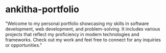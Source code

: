 # ankitha-portfolio
"Welcome to my personal portfolio showcasing my skills in software development, web development, and problem-solving. It includes various projects that reflect my proficiency in modern technologies and frameworks. Check out my work and feel free to connect for any inquiries or opportunities."

